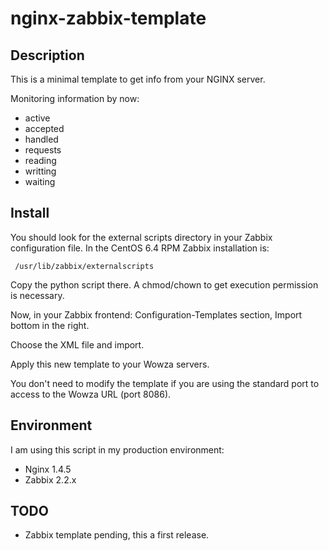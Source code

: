 nginx-zabbix-template
=====================

Description
-----------

This is a minimal template to get info from your NGINX server.

Monitoring information by now:

* active
* accepted
* handled
* requests
* reading
* writting
* waiting


Install
-------

You should look for the external scripts directory in your Zabbix configuration file. 
In the CentOS 6.4 RPM Zabbix installation is: 

``` 
 /usr/lib/zabbix/externalscripts 
```

Copy the python script there. A chmod/chown to get execution permission is necessary.

Now, in your Zabbix frontend: Configuration-Templates section, Import bottom in the right.

Choose the XML file and import.

Apply this new template to your Wowza servers. 

You don't need to modify the template if you are using the standard port to access to the Wowza URL (port 8086).

Environment
-----------

I am using this script in my production environment:

* Nginx 1.4.5
* Zabbix 2.2.x


TODO
----

* Zabbix template pending, this a first release.
